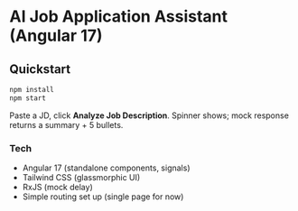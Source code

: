 # AI Job Application Assistant (Angular 17)

## Quickstart
```bash
npm install
npm start
```

Paste a JD, click **Analyze Job Description**. Spinner shows; mock response returns a summary + 5 bullets.

### Tech
- Angular 17 (standalone components, signals)
- Tailwind CSS (glassmorphic UI)
- RxJS (mock delay)
- Simple routing set up (single page for now)
```
